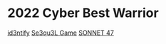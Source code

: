 # 2022 Cyber Best Warrior

[id3ntify](https://hamilton-bonds.github.io/ctf/2023/2023_Cyber_Best_Warrior/id3ntify.html)
[Se3qu3L Game](https://hamilton-bonds.github.io/ctf/2023/2023_Cyber_Best_Warrior/Se3qu3L_Game.html)
[SONNET 47](https://hamilton-bonds.github.io/ctf/2023/2023_Cyber_Best_Warrior/SONNET_47.html)
